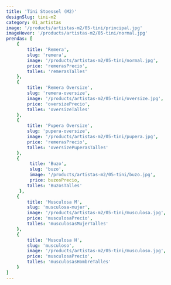 ```yaml
---
title: 'Tini Stoessel (M2)'
designSlug: tini-m2
category: 01_artistas
image: '/products/artistas-m2/05-tini/principal.jpg'
imageHover: '/products/artistas-m2/05-tini/normal.jpg'
prendas: [
    {   
        title: 'Remera',
        slug: 'remera',          
        image: '/products/artistas-m2/05-tini/normal.jpg',
        price: 'remerasPrecio',
        talles: 'remerasTalles'
    },
    {
        title: 'Remera Oversize',
        slug: 'remera-oversize',
        image: '/products/artistas-m2/05-tini/oversize.jpg',
        price: 'oversizePrecio',
        talles: 'oversizeTalles'
    },
    {
        title: 'Pupera Oversize',
        slug: 'pupera-oversize',
        image: '/products/artistas-m2/05-tini/pupera.jpg',
        price: 'remerasPrecio',
        talles: 'oversizePuperasTalles'
    },
    {
         title: 'Buzo',
         slug: 'buzo',
         image: '/products/artistas-m2/05-tini/buzo.jpg',
         price: buzosPrecio,
        talles: 'BuzosTalles'
     },
    {
        title: 'Musculosa M',
        slug: 'musculosa-mujer',
        image: '/products/artistas-m2/05-tini/musculosa.jpg',
        price: 'musculosaPrecio',
        talles: 'musculosasMujerTalles'
    },
    {
        title: 'Musculosa H',
        slug: 'musculoso',
        image: '/products/artistas-m2/05-tini/musculoso.jpg',
        price: 'musculosaPrecio',
        talles: 'musculosasHombreTalles'
    }
]
---
```

